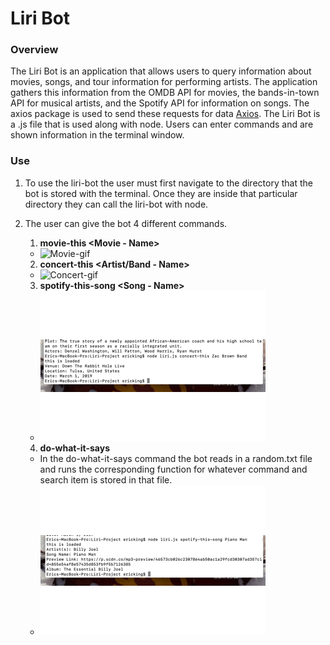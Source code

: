 # Liri Bot

### Overview
The Liri Bot is an application that allows users to query information about movies, songs, and tour information for performing artists. The application gathers this information from the OMDB API for movies, the bands-in-town API for musical artists, and the Spotify API for information on songs. The axios package is used to send these requests for data [Axios](https://www.npmjs.com/package/axios). The Liri Bot is a .js file that is used along with node. Users can enter commands and are shown information in the terminal window.

### Use
1. To use the liri-bot the user must first navigate to the directory that the bot is stored with the terminal. Once they are inside that particular directory they can call the liri-bot with node. 

2. The user can give the bot 4 different commands.
    1. **movie-this <Movie - Name>**
    *   ![Movie-gif](movie-this-gif.gif)
    
    2. **concert-this <Artist/Band - Name>**
    *   ![Concert-gif](concert-gif.gif)
    
    3. **spotify-this-song <Song - Name>**
    *   ![Spotify-gif](spotify-gif.gif)
    
    4. **do-what-it-says**
    *   In the do-what-it-says command the bot reads in a random.txt file and runs the corresponding function for whatever command and search item is stored in that file.
    *   ![Do what it says](do-what-it-says.gif)
   
    
    
    
    
     
    
    
    
    
    
